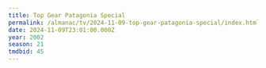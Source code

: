 ```yaml
---
title: Top Gear Patagonia Special
permalink: /almanac/tv/2024-11-09-top-gear-patagonia-special/index.html
date: 2024-11-09T23:01:00.000Z
year: 2002
season: 21
tmdbid: 45
---
```



